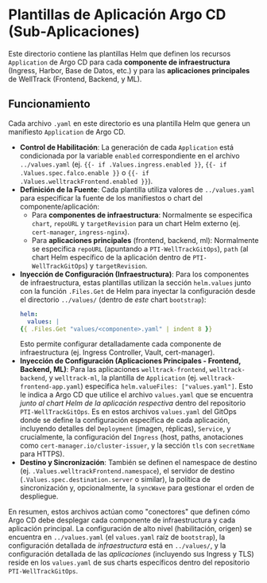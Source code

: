 # Plantillas de Aplicación Argo CD (Sub-Aplicaciones)

Este directorio contiene las plantillas Helm que definen los recursos `Application` de Argo CD para cada **componente de infraestructura** (Ingress, Harbor, Base de Datos, etc.) y para las **aplicaciones principales** de WellTrack (Frontend, Backend, y ML).

## Funcionamiento

Cada archivo `.yaml` en este directorio es una plantilla Helm que genera un manifiesto `Application` de Argo CD.

-   **Control de Habilitación**: La generación de cada `Application` está condicionada por la variable `enabled` correspondiente en el archivo `../values.yaml` (ej. `{{- if .Values.ingress.enabled }}`, `{{- if .Values.spec.falco.enable }}` o `{{- if .Values.welltrackFrontend.enabled }}`).
-   **Definición de la Fuente**: Cada plantilla utiliza valores de `../values.yaml` para especificar la fuente de los manifiestos o chart del componente/aplicación:
    -   Para **componentes de infraestructura**: Normalmente se especifica `chart`, `repoURL` y `targetRevision` para un chart Helm externo (ej. `cert-manager`, `ingress-nginx`).
    -   Para **aplicaciones principales** (frontend, backend, ml): Normalmente se especifica `repoURL` (apuntando a `PTI-WellTrackGitOps`), `path` (al chart Helm específico de la aplicación dentro de `PTI-WellTrackGitOps`) y `targetRevision`.
-   **Inyección de Configuración (Infraestructura)**: Para los componentes de infraestructura, estas plantillas utilizan la sección `helm.values` junto con la función `.Files.Get` de Helm para inyectar la configuración desde el directorio `../values/` (dentro de *este* chart `bootstrap`):
    ```yaml
    helm:
      values: |
    {{ .Files.Get "values/<componente>.yaml" | indent 8 }}
    ```
    Esto permite configurar detalladamente cada componente de infraestructura (ej. Ingress Controller, Vault, cert-manager).
-   **Inyección de Configuración (Aplicaciones Principales - Frontend, Backend, ML)**: Para las aplicaciones `welltrack-frontend`, `welltrack-backend`, y `welltrack-ml`, la plantilla de `Application` (ej. `welltrack-frontend-app.yaml`) especifica `helm.valueFiles: ["values.yaml"]`. Esto le indica a Argo CD que utilice el archivo `values.yaml` que se encuentra *junto al chart Helm de la aplicación respectiva* dentro del repositorio `PTI-WellTrackGitOps`. Es en estos archivos `values.yaml` del GitOps donde se define la configuración específica de cada aplicación, incluyendo detalles del `Deployment` (imagen, réplicas), `Service`, y crucialmente, la configuración del `Ingress` (host, paths, anotaciones como `cert-manager.io/cluster-issuer`, y la sección `tls` con `secretName` para HTTPS).
-   **Destino y Sincronización**: También se definen el namespace de destino (ej. `.Values.welltrackFrontend.namespace`), el servidor de destino (`.Values.spec.destination.server` o similar), la política de sincronización y, opcionalmente, la `syncWave` para gestionar el orden de despliegue.

En resumen, estos archivos actúan como "conectores" que definen cómo Argo CD debe desplegar cada componente de infraestructura y cada aplicación principal. La configuración de alto nivel (habilitación, origen) se encuentra en `../values.yaml` (el `values.yaml` raíz de `bootstrap`), la configuración detallada de *infraestructura* está en `../values/`, y la configuración detallada de las *aplicaciones* (incluyendo sus Ingress y TLS) reside en los `values.yaml` de sus charts específicos dentro del repositorio `PTI-WellTrackGitOps`. 